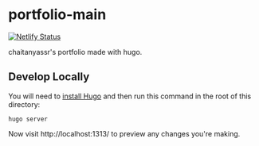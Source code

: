 # portfolio-main
[![Netlify Status](https://api.netlify.com/api/v1/badges/6eeb6f12-7222-4bbc-accf-c2161c987ea2/deploy-status)](https://app.netlify.com/sites/chaitanyassr/deploys)

chaitanyassr's portfolio made with hugo.

## Develop Locally

You will need to [install Hugo](https://gohugo.io/getting-started/installing/) and then run this command in the root of this directory:

```
hugo server
```

Now visit http://localhost:1313/ to preview any changes you're making.
